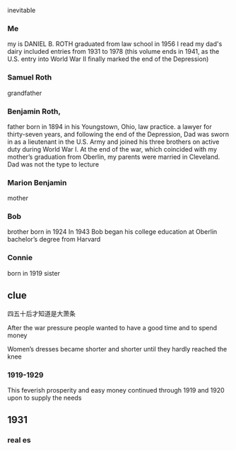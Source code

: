 
inevitable
### Me
my is DANIEL B. ROTH
graduated from law school in 1956
I read my dad's dairy included entries from 1931 to 1978 (this volume ends in 1941, as the U.S. entry into World War II finally marked the end of the Depression)
### Samuel Roth

grandfather 
### Benjamin Roth,
father
born in 1894
in his Youngstown, Ohio, law practice.
a lawyer for thirty-seven years, and following the end of the Depression,
Dad was sworn in as a lieutenant in the U.S. Army
and joined his three brothers on active duty during World War I. At the end of the war, which coincided with my mother’s graduation from Oberlin,
 my parents were married in Cleveland.
 Dad was not the type to lecture

### Marion Benjamin
mother

### Bob
brother
born in 1924
In 1943 Bob began his college education at Oberlin
bachelor’s degree from Harvard
### Connie
born in 1919
sister

## clue
四五十后才知道是大萧条

After the war pressure people wanted to have a good time and to spend money

Women’s dresses became shorter and shorter until they hardly reached the knee

### 1919-1929
This feverish prosperity and easy money continued through 1919 and 1920
upon to supply the needs
## 1931 
### real es